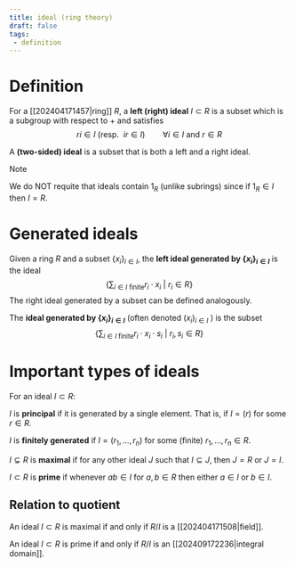 ```yaml
---
title: ideal (ring theory)
draft: false
tags:
 - definition
---
```

# Definition
For a [[202404171457|ring]] $R$, a **left (right) ideal** $I \subset R$ is a subset which is a subgroup with respect to $+$ and satisfies 
$$
ri \in I \ (\text{resp. }\ ir \in I )\qquad \forall i \in I \text{ and } r \in R
$$

A **(two-sided) ideal** is a subset that is both a left and a right ideal.


> [!NOTE] 
> We do NOT requite that ideals contain $1_R$ (unlike subrings) since if $1_R \in I$ then $I = R$. 

# Generated ideals
Given a ring $R$ and a subset $\{x_i\}_{i \in I}$, the **left ideal generated by $\{x_i\}_{i \in I}$** is the ideal 
$$
\left\{\sum_{i \in I \ \text{finite}} r_i \cdot x_i \ | \ r_i \in R\right\}
$$
The right ideal generated by a subset can be defined analogously. 

The **ideal generated by $\{x_i\}_{i \in I}$** (often denoted $(x_i)_{i \in I}$ ) is the subset 
$$
\left\{\sum_{i \in I \ \text{finite}} r_i \cdot x_i \cdot s_i \ | \ r_i,s_i \in R\right\}
$$
# Important types of ideals
For an ideal $I \subset R$:

$I$ is **principal** if it is generated by a single element. 
That is, if $I = (r)$ for some $r \in R$. 

$I$ is **finitely generated** if $I = (r_1, \dots, r_n)$ for some (finite) $r_1, \dots, r_n \in R$. 

$I \subsetneq R$ is **maximal** if for any other ideal $J$ such that $I \subseteq J$, then $J = R$ or $J = I$. 

$I \subset R$ is **prime** if whenever $ab \in I$ for $a,b \in R$ then either $a \in I$ or $b \in I$. 

## Relation to quotient
An ideal $I \subset R$ is maximal if and only if $R\big/I$ is a [[202404171508|field]]. 

An ideal $I \subset R$ is prime if and only if $R\big/I$ is an [[202409172236|integral domain]].
